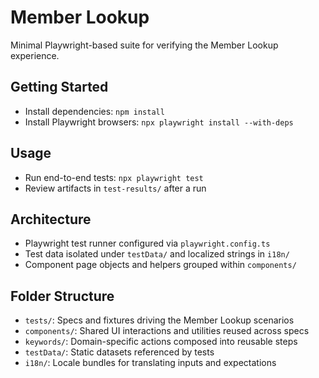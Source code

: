 # Member Lookup

Minimal Playwright-based suite for verifying the Member Lookup experience.

## Getting Started
- Install dependencies: `npm install`
- Install Playwright browsers: `npx playwright install --with-deps`

## Usage
- Run end-to-end tests: `npx playwright test`
- Review artifacts in `test-results/` after a run

## Architecture
- Playwright test runner configured via `playwright.config.ts`
- Test data isolated under `testData/` and localized strings in `i18n/`
- Component page objects and helpers grouped within `components/`

## Folder Structure
- `tests/`: Specs and fixtures driving the Member Lookup scenarios
- `components/`: Shared UI interactions and utilities reused across specs
- `keywords/`: Domain-specific actions composed into reusable steps
- `testData/`: Static datasets referenced by tests
- `i18n/`: Locale bundles for translating inputs and expectations
